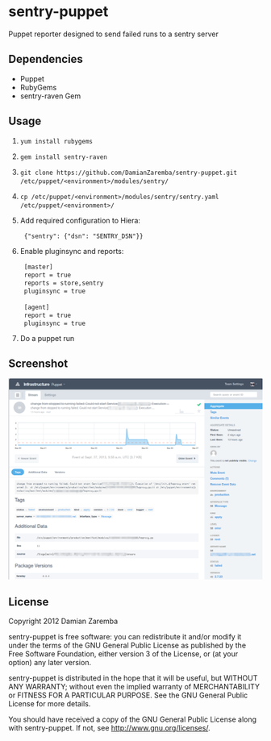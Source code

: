 sentry-puppet
=============
Puppet reporter designed to send failed runs to a sentry server

Dependencies
------------
* Puppet
* RubyGems
* sentry-raven Gem

Usage
-----
1. `yum install rubygems`
2. `gem install sentry-raven`
3. `git clone https://github.com/DamianZaremba/sentry-puppet.git /etc/puppet/<environment>/modules/sentry/`
4. `cp /etc/puppet/<environment>/modules/sentry/sentry.yaml /etc/puppet/<environment>/`
5. Add required configuration to Hiera:

        {"sentry": {"dsn": "SENTRY_DSN"}}

6. Enable pluginsync and reports:

        [master]
        report = true
        reports = store,sentry
        pluginsync = true

        [agent]
        report = true
        pluginsync = true

7. Do a puppet run

Screenshot
---------
![](https://github.com/DamianZaremba/sentry-puppet/raw/master/screenshot.png)

License
-------
Copyright 2012 Damian Zaremba

sentry-puppet is free software: you can redistribute it and/or modify
it under the terms of the GNU General Public License as published by
the Free Software Foundation, either version 3 of the License, or
(at your option) any later version.

sentry-puppet is distributed in the hope that it will be useful,
but WITHOUT ANY WARRANTY; without even the implied warranty of
MERCHANTABILITY or FITNESS FOR A PARTICULAR PURPOSE.  See the
GNU General Public License for more details.

You should have received a copy of the GNU General Public License
along with sentry-puppet.  If not, see <http://www.gnu.org/licenses/>.
